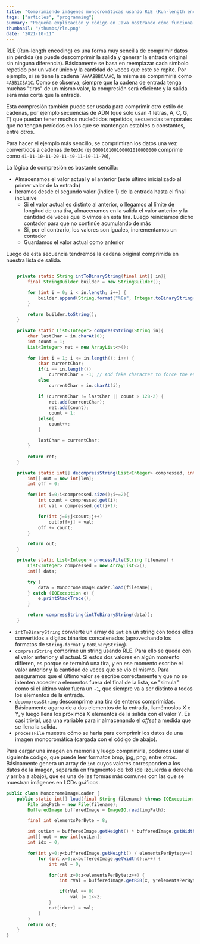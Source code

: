 ```yaml
---
title: "Comprimiendo imágenes monocromáticas usando RLE (Run-length encoding)"
tags: ["articles", "programming"]
summary: "Pequeña explicación y código en Java mostrando cómo funciona este tipo de compresión sin pérdida"
thumbnail: "/thumbs/rle.png"
date: "2021-10-11"
---
```


RLE (Run-length encoding) es una forma muy sencilla de comprimir datos sin pérdida (se puede descomprimir la salida y generar la entrada original sin ninguna diferencia). Básicamente se basa en reemplazar cada símbolo repetido por un valor único y la cantidad de veces que este se repite. Por ejemplo, si se tiene la cadena ´`AAAABBBCAAAC`, la misma se comprimiría como `4A3B1C3A1C`. Como se observa, siempre que la cadena de entrada tenga muchas "tiras" de un mismo valor, la compresión será eficiente y la salida será más corta que la entrada.

Esta compresión también puede ser usada para comprimir otro estilo de cadenas, por ejemplo secuencias de ADN (que solo usan 4 letras, A, C, G, T) que puedan tener muchos nucleótidos repetidos, secuencias temporales que no tengan períodos en los que se mantengan estables o constantes, entre otros.

Para hacer el ejemplo más sencillo, se comprimiran los datos una vez convertidos a cadenas de texto (ej `000010100100001010000000` comprime como `41-11-10-11-20-11-40-11-10-11-70`), 

La lógica de compresión es bastante sencilla:
- Almacenamos el valor actual y el anterior (este último inicializado al primer valor de la entrada)
- Iteramos desde el segundo valor (índice 1) de la entrada hasta el final inclusive
  - Si el valor actual es distinto al anterior, o llegamos al límite de longitud de una tira, almacenamos en la salida el valor anterior y la cantidad de veces que lo vimos en esta tira. Luego reiniciamos dicho contador para que no continúe acumulando de más
  - Si, por el contrario, los valores son iguales, incrementamos un contador
  - Guardamos el valor actual como anterior

Luego de esta secuencia tendremos la cadena original comprimida en nuestra lista de salida.

```java

    private static String intToBinaryString(final int[] in){
        final StringBuilder builder = new StringBuilder();

        for (int i = 0; i < in.length; i++) {
            builder.append(String.format("%8s", Integer.toBinaryString(in[i])).replace(" ", "0"));
        }

        return builder.toString();
    }

    private static List<Integer> compressString(String in){
        char lastChar = in.charAt(0);
        int count = 1;
        List<Integer> ret = new ArrayList<>();

        for (int i = 1; i <= in.length(); i++) {
            char currentChar;
            if(i == in.length())
                currentChar = -1; // Add fake character to force the ending to be written
            else
                currentChar = in.charAt(i);

            if (currentChar != lastChar || count > 128-2) {
                ret.add(currentChar);
                ret.add(count);
                count = 1;
            }else{
                count++;
            }

            lastChar = currentChar;
        }

        return ret;
    }

    private static int[] decompressString(List<Integer> compressed, int len) {
        int[] out = new int[len];
        int off = 0;

        for(int i=0;i<compressed.size();i+=2){
            int count = compressed.get(i);
            int val = compressed.get(i+1);

            for(int j=0;j<count;j++)
                out[off+j] = val;
            off += count;
        }

        return out;
    }

    private static List<Integer> processFile(String filename) {
        List<Integer> compressed = new ArrayList<>();
        int[] data;

        try {
            data = MonocromeImageLoader.load(filename);
        } catch (IOException e) {
            e.printStackTrace();
        }

        return compressString(intToBinaryString(data));
    }

```

- `intToBinaryString` convierte un array de `int` en un string con todos ellos convertidos a dígitos binarios concatenados (aprovechando los formatos de `String.format` y `toBinaryString`).
- `compressString` comprime un string usando RLE. Para ello se queda con el valor anterior y el actual. Si estos dos valores en algún momento difieren, es porque se terminó una tira, y en ese momento escribe el valor anterior y la cantidad de veces que se vio el mismo. Para asegurarnos que el último valor se escribe correctamente y que no se intenten acceder a elementos fuera del final de la lista, se "simula" como si el último valor fuera un `-1`, que siempre va a ser distinto a todos los elementos de la entrada.
- `decompressString` descomprime una tira de enteros comprimidas. Básicamente agarra de a dos elementos de la entrada, llamémoslos X e Y, y luego llena los próximos X elementos de la salida con el valor Y. Es casi trivial, usa una variable para ir almacenando el _offset_ a medida que se llena la salida.
- `processFile` muestra cómo se haría para comprimir los datos de una imagen monocromática (cargada con el código de abajo).

Para cargar una imagen en memoria y luego comprimirla, podemos usar el siguiente código, que puede leer formatos bmp, jpg, png, entre otros. Básicamente genera un array de `int` cuyos valores corresponden a los datos de la imagen, separada en fragmentos de 1x8 (de izquierda a derecha y arriba a abajo), que es una de las formas más comunes con las que se muestran imágenes en LCDs gráficos.

```java
public class MonocromeImageLoader {
    public static int[] load(final String filename) throws IOException {
        File imgPath = new File(filename);
        BufferedImage bufferedImage = ImageIO.read(imgPath);

        final int elementsPerByte = 8;

        int outLen = bufferedImage.getHeight() * bufferedImage.getWidth() / elementsPerByte;
        int[] out = new int[outLen];
        int idx = 0;

        for(int y=0;y<bufferedImage.getHeight() / elementsPerByte;y++) {
            for (int x=0;x<bufferedImage.getWidth();x++) {
                int val = 0;

                for(int z=0;z<elementsPerByte;z++) {
                    int rVal = bufferedImage.getRGB(x, y*elementsPerByte+z) & 0xFF;

                    if(rVal == 0)
                        val |= 1<<z;
                }
                out[idx++] = val;
            }
        }
        return out;
    }
}
```
